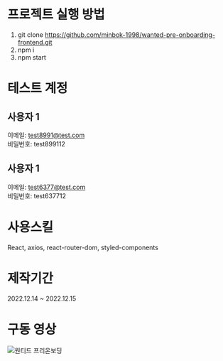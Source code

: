# 프로젝트 실행 방법

1. git clone https://github.com/minbok-1998/wanted-pre-onboarding-frontend.git
2. npm i
3. npm start

# 테스트 계정

## 사용자 1

이메일: test8991@test.com </br>
비밀번호: test899112

## 사용자 1

이메일: test6377@test.com </br>
비밀번호: test637712

# 사용스킬
React, axios, react-router-dom, styled-components

# 제작기간
2022.12.14 ~ 2022.12.15

# 구동 영상
![원티드 프리온보딩](https://user-images.githubusercontent.com/81654172/207855805-078fe36c-dc82-4713-9d1d-30216e5d2035.gif)
